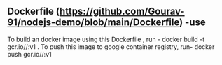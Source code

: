 
## Dockerfile (https://github.com/Gourav-91/nodejs-demo/blob/main/Dockerfile) -use

To build an docker image using this Dockerfile , run - 
docker build -t gcr.io/<project-id>/<name-of-the-image>:v1 .
 To push this image to google container registry, run- 
docker push gcr.io/<project-id>/<name-of-the-image>:v1

